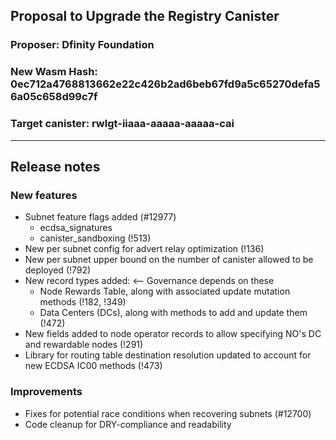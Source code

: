 ## Proposal to Upgrade the Registry Canister

### Proposer: Dfinity Foundation
### New Wasm Hash: 0ec712a4768813662e22c426b2ad6beb67fd9a5c65270defa56a05c658d99c7f
### Target canister: rwlgt-iiaaa-aaaaa-aaaaa-cai

---
## Release notes

### New features
* Subnet feature flags added (#12977)
	* ecdsa_signatures
	* canister_sandboxing (!513)
* New per subnet config for advert relay optimization (!136)
* New per subnet upper bound on the number of canister allowed to be deployed (!792)
* New record types added: 		<-- Governance depends on these
	* Node Rewards Table, along with associated update mutation methods (!182, !349)
	* Data Centers (DCs), along with methods to add and update them (!472)
* New fields added to node operator records to allow specifying NO's DC and rewardable nodes (!291)
* Library for routing table destination resolution updated to account for new ECDSA IC00 methods (!473)

### Improvements
* Fixes for potential race conditions when recovering subnets (#12700)
* Code cleanup for DRY-compliance and readability
